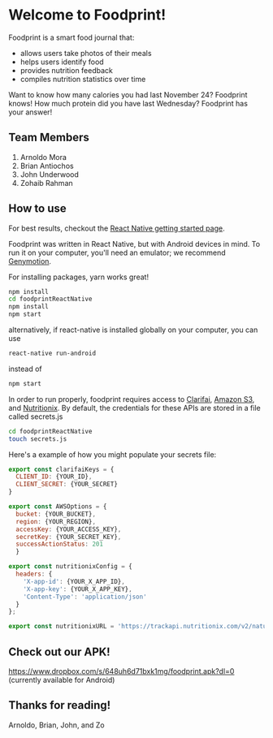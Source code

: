 # Welcome to Foodprint!

Foodprint is a smart food journal that:
 * allows users take photos of their meals
 * helps users identify food
 * provides nutrition feedback
 * compiles nutrition statistics over time

Want to know how many calories you had last November 24? Foodprint knows!
How much protein did you have last Wednesday? Foodprint has your answer!

## Team Members
1. Arnoldo Mora
2. Brian Antiochos
3. John Underwood
4. Zohaib Rahman

## How to use

For best results, checkout the [React Native getting started page](https://facebook.github.io/react-native/docs/getting-started.html).

Foodprint was written in React Native, but with Android devices in mind. To run it on your computer, you'll need an emulator; we recommend [Genymotion](https://www.genymotion.com/).

For installing packages, yarn works great!

```sh
npm install
cd foodprintReactNative
npm install
npm start
```
alternatively, if react-native is installed globally on your computer, you can use

```sh
react-native run-android
```

instead of

```sh
npm start
```

In order to run properly, foodprint requires access to  [Clarifai](https://developer.clarifai.com/), [Amazon S3](https://aws.amazon.com/s3/), and [Nutritionix](https://developer.nutritionix.com/). By default, the credentials for these APIs are stored in a file called secrets.js

```sh
cd foodprintReactNative
touch secrets.js
```

Here's a example of how you might populate your secrets file:

```js
export const clarifaiKeys = {
  CLIENT_ID: {YOUR_ID},
  CLIENT_SECRET: {YOUR_SECRET}
}

export const AWSOptions = {
  bucket: {YOUR_BUCKET},
  region: {YOUR_REGION},
  accessKey: {YOUR_ACCESS_KEY},
  secretKey: {YOUR_SECRET_KEY},
  successActionStatus: 201
  }

export const nutritionixConfig = {
  headers: {
    'X-app-id': {YOUR_X_APP_ID},
    'X-app-key': {YOUR_X_APP_KEY},
    'Content-Type': 'application/json'
  }
};

export const nutritionixURL = 'https://trackapi.nutritionix.com/v2/natural/nutrients';


```
## Check out our APK!

https://www.dropbox.com/s/648uh6d71bxk1mg/foodprint.apk?dl=0
(currently available for Android)

## Thanks for reading!

Arnoldo, Brian, John, and Zo
